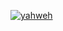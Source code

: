 [![yahweh](https://lanyard.cnrad.dev/api/900072916597735444)](https://discord.com/users/1031983980620288061)

